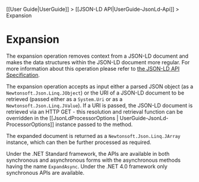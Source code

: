 [[User Guide|UserGuide]] > [[JSON-LD API|UserGuide-JsonLd-Api]] > Expansion

# Expansion

The expansion operation removes context from a JSON-LD document and makes the data structures within the JSON-LD document more regular. For more information about this operation please refer to [the JSON-LD API Specification](https://json-ld.org/spec/latest/json-ld-api/index.html#expansion).

The expansion operation accepts as input either a parsed JSON object (as a `Newtonsoft.Json.Linq.JObject`) or the URI of a JSON-LD document to be retrieved (passed either as a `System.Uri` or as a `Newtonsoft.Json.Linq.JValue`). If a URI is passed, the JSON-LD document is retrieved via an HTTP GET - this resolution and retrieval function can be overridden in the [[JsonLdProcessorOptions | UserGuide-JsonLd-ProcessorOptions]] instance passed to the method.

The expanded document is returned as a `Newtonsoft.Json.Linq.JArray` instance, which can then be further processed as required.

Under the .NET Standard framework, the APIs are available in both synchronous and asynchronous forms with the asynchronous methods having the name `ExpandAsync`. Under the .NET 4.0 framework only synchronous APIs are available.